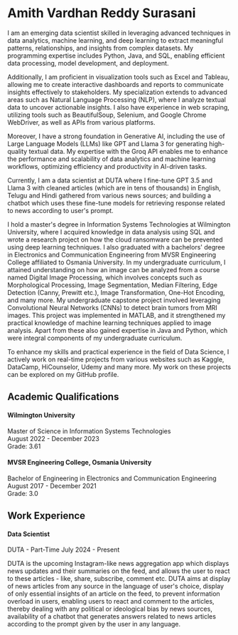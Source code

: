 # Amith Vardhan Reddy Surasani

I am an emerging data scientist skilled in leveraging advanced techniques in data analytics, machine learning, and deep learning to extract meaningful patterns, relationships, and insights from complex datasets. My programming expertise includes Python, Java, and SQL, enabling efficient data processing, model development, and deployment.

Additionally, I am proficient in visualization tools such as Excel and Tableau, allowing me to create interactive dashboards and reports to communicate insights effectively to stakeholders. My specialization extends to advanced areas such as Natural Language Processing (NLP), where I analyze textual data to uncover actionable insights. I also have experience in web scraping, utilizing tools such as BeautifulSoup, Selenium, and Google Chrome WebDriver, as well as APIs from various platforms.

Moreover, I have a strong foundation in Generative AI, including the use of Large Language Models (LLMs) like GPT and Llama 3 for generating high-quality textual data. My expertise with the Groq API enables me to enhance the performance and scalability of data analytics and machine learning workflows, optimizing efficiency and productivity in AI-driven tasks.

Currently, I am a data scientist at DUTA where I fine-tune GPT 3.5 and Llama 3 with cleaned articles (which are in tens of thousands) in English, Telugu and Hindi gathered from various news sources; and building a chatbot which uses these fine-tune models for retrieving response related to news according to user's prompt.

I hold a master's degree in Information Systems Technologies at Wilmington University, where I acquired knowledge in data analysis using SQL and wrote a research project on how the cloud ransomware can be prevented using deep learning techniques. I also graduated with a bachelors' degree in Electronics and Communication Engineering from MVSR Engineering College affiliated to Osmania University. In my undergraduate curriculum, I attained understanding on how an image can be analyzed from a course named Digital Image Processing, which involves concepts such as Morphological Processing, Image Segmentation, Median Filtering, Edge Detection (Canny, Prewitt etc.), Image Transformation, One-Hot Encoding, and many more. My undergraduate capstone project involved leveraging Convolutional Neural Networks (CNNs) to detect brain tumors from MRI images. This project was implemented in MATLAB, and it strengthened my practical knowledge of machine learning techniques applied to image analysis. Apart from these also gained expertise in Java and Python, which were integral components of my undergraduate curriculum.

To enhance my skills and practical experience in the field of Data Science, I actively work on real-time projects from various websites such as Kaggle, DataCamp, HiCounselor, Udemy and many more. My work on these projects can be explored on my GitHub profile.

## Academic Qualifications

#### Wilmington University
Master of Science in Information Systems Technologies\
August 2022 - December 2023\
Grade: 3.61

#### MVSR Engineering College, Osmania University
Bachelor of Engineering in Electronics and Communication Engineering\
August 2017 - December 2021\
Grade: 3.0

## Work Experience

#### Data Scientist
DUTA - Part-Time
July 2024 - Present


DUTA is the upcoming Instagram-like news aggregation app which displays news updates and their summaries on the feed, and allows the user to react to these articles - like, share, subscribe, comment etc. DUTA aims at display of news articles from any source in the language of user's choice, display of only essential insights of an article on the feed, to prevent information overload in users, enabling users to react and comment to the articles, thereby dealing with any political or ideological bias by news sources, availability of a chatbot that generates answers related to news articles according to the prompt given by the user in any language.